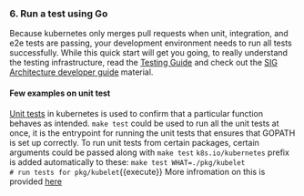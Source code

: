 ### 6. Run a test using Go
Because kubernetes only merges pull requests when unit, integration, and e2e tests are passing, your development environment needs to run all tests successfully. While this quick start will get you going, to really understand the testing infrastructure, read the [Testing Guide](https://github.com/kubernetes/community/blob/master/contributors/devel/sig-testing/testing.md) and check out the [SIG Architecture developer guide](https://github.com/kubernetes/community/blob/master/contributors/devel/README.md#sig-testing) material.
#### Few examples on unit test
[Unit tests](https://github.com/kubernetes/community/blob/master/contributors/devel/sig-testing/testing.md#unit-tests) in kubernetes is used to confirm that a particular function behaves as intended. `make test` could be used to run all the unit tests at once, it is the entrypoint for running the unit tests that ensures that GOPATH is set up correctly. To run unit tests from certain packages, certain arguments could be passed along with `make test` `k8s.io/kubernetes` prefix is added automatically to these:
`make test WHAT=./pkg/kubelet                # run tests for pkg/kubelet`{{execute}}
More infromation on this is provided [here](https://github.com/kubernetes/community/blob/master/contributors/devel/sig-testing/testing.md#run-unit-tests-from-certain-packages)